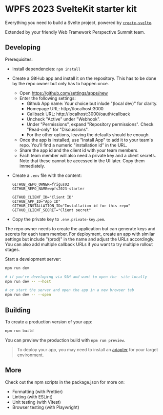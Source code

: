 # WPFS 2023 SvelteKit starter kit

Everything you need to build a Svelte project, powered by [`create-svelte`](https://github.com/sveltejs/kit/tree/master/packages/create-svelte).

Extended by your friendly Web Framework Perspective Summit team.

## Developing

Prerequisites:

- Install dependencies: `npm install`

- Create a GitHub app and install it on the repository. This has to be done by
  the repo owner but only has to happen once.

  - Open https://github.com/settings/apps/new
  - Enter the following settings:
    * Github App name: Your choice but inlude "(local dev)" for clarity.
    * Homepage URL: http://localhost:3000
    * Callback URL: http://localhost:3000/oauth/callback
    * Uncheck "Active" under "Webhook".
    * Under "Permissions", expand "Repository permissions". Check "Read-only"
      for "Discussions".
    * For the other options, leaving the defaults should be enough.
  - Once the app is installed, use "Install App" to add it to your team's repo.
    You'll find a numeric "installation id" in the URL.
  - Share the app id and the client id with your team members.
  - Each team member will also need a private key and a client secrets. Note
    that these cannot be accessed in the UI later. Copy them immediately.

- Create a `.env` file with the content:

  ```
  GITHUB_REPO_OWNER=frigus02
  GITHUB_REPO_NAME=wpfs2023-starter

  GITHUB_CLIENT_ID="Client ID"
  GITHUB_APP_ID="App ID"
  GITHUB_INSTALLATION_ID="Installation id for this repo"
  GITHUB_CLIENT_SECRET="Client secret"
  ```
- Copy the private key to `.env.private-key.pem`.

The repo owner needs to create the application but can generate keys and secrets
for each team member. For deployment, create an app with similar settings but
include "(prod)" in the name and adjust the URLs accordingly. You can also add
multiple callback URLs if you want to try multiple rollout stages.

Start a development server:

```bash
npm run dev

# if you're developing via SSH and want to open the  site locally
npm run dev -- --host

# or start the server and open the app in a new browser tab
npm run dev -- --open
```

## Building

To create a production version of your app:

```bash
npm run build
```

You can preview the production build with `npm run preview`.

> To deploy your app, you may need to install an [adapter](https://kit.svelte.dev/docs/adapters) for your target environment.

## More

Check out the npm scripts in the package.json for more on:

- Formatting (with Prettier)
- Linting (with ESLint)
- Unit testing (with Vitest)
- Browser testing (with Playwright)
